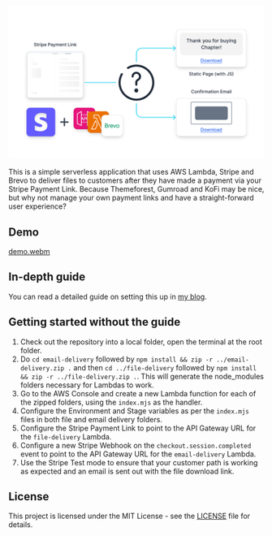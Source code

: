 ![Cover Image](assets/cover.svg)

This is a simple serverless application that uses AWS Lambda, Stripe and Brevo to deliver files to customers after they have made a payment via your Stripe Payment Link. 
Because Themeforest, Gumroad and KoFi may be nice, but why not manage your own payment links and have a straight-forward user experience?

## Demo

[demo.webm](https://github.com/MNeverOff/stripe-link-file-delivery/assets/3989091/4ae214e3-33a3-461c-89b5-65b08a02b562)

## In-depth guide

You can read a detailed guide on setting this up in [my blog](neveroff.dev/blog/download-file-stripe-payment-link/).

## Getting started without the guide

1. Check out the repository into a local folder, open the terminal at the root folder.
2. Do `cd email-delivery` followed by `npm install && zip -r ../email-delivery.zip .`  and then `cd ../file-delivery` followed by `npm install && zip -r ../file-delivery.zip .`. This will generate the node_modules folders necessary for Lambdas to work.
3. Go to the AWS Console and create a new Lambda function for each of the zipped folders, using the `index.mjs` as the handler.
4. Configure the Environment and Stage variables as per the `index.mjs` files in both file and email delivery folders.
5. Configure the Stripe Payment Link to point to the API Gateway URL for the `file-delivery` Lambda.
6. Configure a new Stripe Webhook on the `checkout.session.completed` event to point to the API Gateway URL for the `email-delivery` Lambda.
7. Use the Stripe Test mode to ensure that your customer path is working as expected and an email is sent out with the file download link.

## License

This project is licensed under the MIT License - see the [LICENSE](LICENSE.md) file for details.
